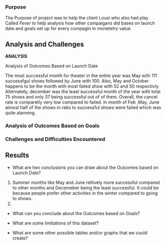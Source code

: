

### Purpose

The Purpose of project was to help the client Lousi who also had play Called <i> Fever </i> to help analysis how other compaigans did bases on launch date and goals set up for every compagin in monetetry value.

## Analysis and Challenges
 <B> ANALYSIS </B>
 
Analysis of Outcomes Based on Launch Date

The most successful month for theater in the entire year was May with 111 successfgul shows followed by June with 100. Also, May and October happens to be the month with most failed show with 52 and 50 respectivly. Alternately, december was the least successful month of the year with total 75 shows and only 37 being successful out of of them. Overall, the cancel rate is comparetly very low compared to failed. In month of Feb ,May, June almost half of the shows in ratio to  successful shows were failed which was quite alarming.


### Analysis of Outcomes Based on Goals


### Challenges and Difficulties Encountered

## Results

- What are two conclusions you can draw about the Outcomes based on Launch Date?
1) Summer months like May and June reltively more successful compared to other months and Decemeber being the least successful. It could be because people prefer other activities in the winter compared to going to shows.
2) 

- What can you conclude about the Outcomes based on Goals?

- What are some limitations of this dataset?

- What are some other possible tables and/or graphs that we could create?
  
